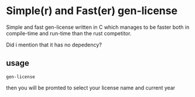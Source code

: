 # Simple(r) and Fast(er) gen-license
Simple and fast gen-license written in C which manages to be faster both in compile-time and run-time than the rust competitor. 

Did i mention that it has no depedency?
## usage
`gen-license`

then you will be promted to select your license name and current year

